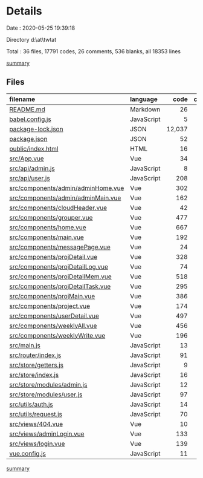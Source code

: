 # Details

Date : 2020-05-25 19:39:18

Directory d:\at\twtat

Total : 36 files,  17791 codes, 26 comments, 536 blanks, all 18353 lines

[summary](results.md)

## Files
| filename | language | code | comment | blank | total |
| :--- | :--- | ---: | ---: | ---: | ---: |
| [README.md](/README.md) | Markdown | 26 | 0 | 8 | 34 |
| [babel.config.js](/babel.config.js) | JavaScript | 5 | 0 | 1 | 6 |
| [package-lock.json](/package-lock.json) | JSON | 12,037 | 0 | 1 | 12,038 |
| [package.json](/package.json) | JSON | 52 | 0 | 1 | 53 |
| [public/index.html](/public/index.html) | HTML | 16 | 1 | 1 | 18 |
| [src/App.vue](/src/App.vue) | Vue | 34 | 0 | 8 | 42 |
| [src/api/admin.js](/src/api/admin.js) | JavaScript | 8 | 0 | 1 | 9 |
| [src/api/user.js](/src/api/user.js) | JavaScript | 208 | 0 | 28 | 236 |
| [src/components/admin/adminHome.vue](/src/components/admin/adminHome.vue) | Vue | 302 | 0 | 21 | 323 |
| [src/components/admin/adminMain.vue](/src/components/admin/adminMain.vue) | Vue | 162 | 1 | 21 | 184 |
| [src/components/cloudHeader.vue](/src/components/cloudHeader.vue) | Vue | 42 | 0 | 6 | 48 |
| [src/components/grouper.vue](/src/components/grouper.vue) | Vue | 477 | 0 | 43 | 520 |
| [src/components/home.vue](/src/components/home.vue) | Vue | 667 | 0 | 53 | 720 |
| [src/components/main.vue](/src/components/main.vue) | Vue | 192 | 10 | 22 | 224 |
| [src/components/messagePage.vue](/src/components/messagePage.vue) | Vue | 24 | 0 | 1 | 25 |
| [src/components/projDetail.vue](/src/components/projDetail.vue) | Vue | 328 | 0 | 32 | 360 |
| [src/components/projDetailLog.vue](/src/components/projDetailLog.vue) | Vue | 74 | 0 | 9 | 83 |
| [src/components/projDetailMem.vue](/src/components/projDetailMem.vue) | Vue | 518 | 0 | 37 | 555 |
| [src/components/projDetailTask.vue](/src/components/projDetailTask.vue) | Vue | 295 | 0 | 25 | 320 |
| [src/components/projMain.vue](/src/components/projMain.vue) | Vue | 386 | 2 | 25 | 413 |
| [src/components/project.vue](/src/components/project.vue) | Vue | 174 | 0 | 15 | 189 |
| [src/components/userDetail.vue](/src/components/userDetail.vue) | Vue | 497 | 0 | 36 | 533 |
| [src/components/weeklyAll.vue](/src/components/weeklyAll.vue) | Vue | 456 | 0 | 45 | 501 |
| [src/components/weeklyWrite.vue](/src/components/weeklyWrite.vue) | Vue | 196 | 10 | 12 | 218 |
| [src/main.js](/src/main.js) | JavaScript | 13 | 0 | 4 | 17 |
| [src/router/index.js](/src/router/index.js) | JavaScript | 91 | 1 | 13 | 105 |
| [src/store/getters.js](/src/store/getters.js) | JavaScript | 9 | 0 | 1 | 10 |
| [src/store/index.js](/src/store/index.js) | JavaScript | 16 | 0 | 6 | 22 |
| [src/store/modules/admin.js](/src/store/modules/admin.js) | JavaScript | 12 | 0 | 9 | 21 |
| [src/store/modules/user.js](/src/store/modules/user.js) | JavaScript | 97 | 0 | 6 | 103 |
| [src/utils/auth.js](/src/utils/auth.js) | JavaScript | 14 | 0 | 5 | 19 |
| [src/utils/request.js](/src/utils/request.js) | JavaScript | 70 | 1 | 6 | 77 |
| [src/views/404.vue](/src/views/404.vue) | Vue | 10 | 0 | 3 | 13 |
| [src/views/adminLogin.vue](/src/views/adminLogin.vue) | Vue | 133 | 0 | 16 | 149 |
| [src/views/login.vue](/src/views/login.vue) | Vue | 139 | 0 | 15 | 154 |
| [vue.config.js](/vue.config.js) | JavaScript | 11 | 0 | 0 | 11 |

[summary](results.md)